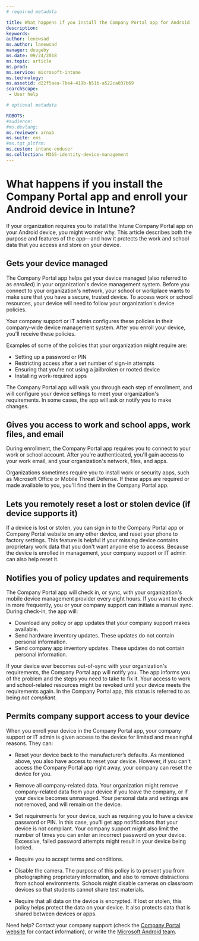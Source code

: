 ```yaml
---
# required metadata

title: What happens if you install the Company Portal app for Android
description:
keywords:
author: lenewsad
ms.author: lanewsad
manager: dougeby
ms.date: 09/24/2018
ms.topic: article
ms.prod:
ms.service: microsoft-intune
ms.technology:
ms.assetid: d22f5aea-7be4-419b-b51b-a522ca037b69
searchScope:
 - User help

# optional metadata

ROBOTS:  
#audience:
#ms.devlang:
ms.reviewer: arnab
ms.suite: ems
#ms.tgt_pltfrm:
ms.custom: intune-enduser
ms.collection: M365-identity-device-management
---
```


# What happens if you install the Company Portal app and enroll your Android device in Intune?

If your organization requires you to install the Intune Company Portal app on your Android device, you might wonder why. This article describes both the purpose and features of the app&mdash;and how it protects the work and school data that you access and store on your device.

## Gets your device managed
The Company Portal app helps get your device managed (also referred to as *enrolled*) in your organization's device management system. Before you connect to your organization's network, your school or workplace wants to make sure that you have a secure, trusted device. To access work or school resources, your device will need to follow your organization's device policies. 

Your company support or IT admin configures these policies in their company-wide device management system. After you enroll your device, you'll receive these policies. 

Examples of some of the policies that your organization might require are:
* Setting up a password or PIN
* Restricting access after a set number of sign-in attempts
* Ensuring that you're not using a jailbroken or rooted device
* Installing work-required apps

The Company Portal app will walk you through each step of enrollment, and will configure your device settings to meet your organization's requirements. In some cases, the app will ask or notify you to make changes.

## Gives you access to work and school apps, work files, and email
During enrollment, the Company Portal app requires you to connect to your work or school account. After you're authenticated, you'll gain access to your work email, and your organization's network, files, and apps. 

Organizations sometimes require you to install work or security apps, such as Microsoft Office or Mobile Threat Defense. If these apps are required or made available to you, you'll find them in the Company Portal app.

## Lets you remotely reset a lost or stolen device (if device supports it)
If a device is lost or stolen, you can sign in to the Company Portal app or Company Portal website on any other device, and reset your phone to factory settings. This feature is helpful if your missing device contains proprietary work data that you don't want anyone else to access. Because the device is enrolled in management, your company support or IT admin can also help reset it.  

## Notifies you of policy updates and requirements
The Company Portal app will check in, or sync, with your organization's mobile device management provider every eight hours. If you want to check in more frequently, you or your company support can initiate a manual sync. During check-in, the app will:  
* Download any policy or app updates that your company support makes available.  
* Send hardware inventory updates. These updates do not contain personal information.  
* Send company app inventory updates. These updates do not contain personal information.  

If your device ever becomes out-of-sync with your organization's requirements, the Company Portal app will notify you. The app informs you of the problem and the steps you need to take to fix it. Your access to work and school-related resources might be revoked until your device meets the requirements again. In the Company Portal app, this status is referred to as being *not compliant*. 

## Permits company support access to your device
When you enroll your device in the Company Portal app, your company support or IT admin is given access to the device for limited and meaningful reasons. They can:  

* Reset your device back to the manufacturer’s defaults. As mentioned above, you also have access to reset your device. However, if you can't access the Company Portal app right away, your company can reset the device for you.  

* Remove all company-related data. Your organization might remove company-related data from your device if you leave the company, or if your device becomes unmanaged. Your personal data and settings are not removed, and will remain on the device.  

* Set requirements for your device, such as requiring you to have a device password or PIN. In this case, you'll get app notifications that your device is not compliant. Your company support might also limit the number of times you can enter an incorrect password on your device. Excessive, failed password attempts might result in your device being locked.  

* Require you to accept terms and conditions.  

* Disable the camera. The purpose of this policy is to prevent you from photographing proprietary information, and also to remove distractions from school environments. Schools might disable cameras on classroom devices so that students cannot share test materials.  

* Require that all data on the device is encrypted. If lost or stolen, this policy helps protect the data on your device. It also protects data that is shared between devices or apps.  

Need help? Contact your company support (check the [Company Portal website](https://go.microsoft.com/fwlink/?linkid=2010980) for contact information), or write the <a href="mailto:wintunedroidfbk@microsoft.com?subject=I'm having trouble installing the Company Portal app on my Android device&body=Describe the issue you're experiencing here.">Microsoft Android team</a>.
